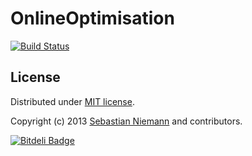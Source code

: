 OnlineOptimisation
==================

[![Build Status](https://travis-ci.org/SebastianNiemann/OnlineOptimisation.png?branch=master)](https://travis-ci.org/SebastianNiemann/OnlineOptimisation)

License
-------

Distributed under [MIT license](http://opensource.org/licenses/MIT).

Copyright (c) 2013 [Sebastian Niemann](mailto:niemann@sra.uni-hannover.de) and contributors.


[![Bitdeli Badge](https://d2weczhvl823v0.cloudfront.net/SebastianNiemann/Onlineoptimisation/trend.png)](https://bitdeli.com/free "Bitdeli Badge")

